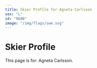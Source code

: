 ```yaml
---
title: Skier Profile for Agneta Carlsson
sex: "L"
id: "9688"
image: "/img/flags/swe.svg" 
---
```


# Skier Profile

This page is for: Agneta Carlsson.
    